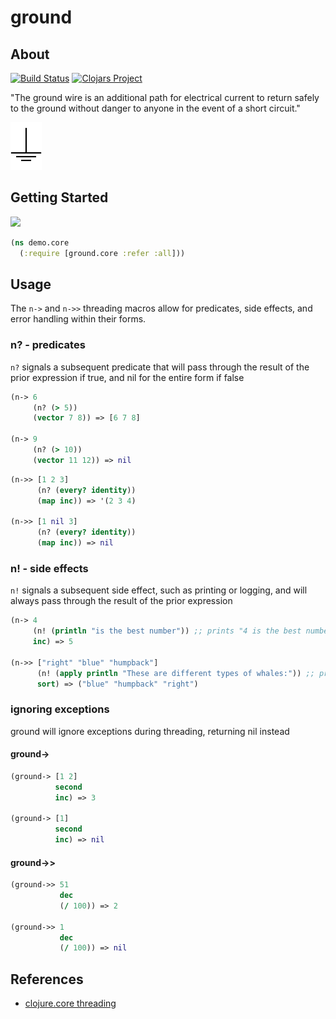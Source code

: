 # ground

## About

[![Build Status](https://travis-ci.org/rcullito/ground.svg?branch=master)](https://travis-ci.org/rcullito/ground)
[![Clojars Project](https://img.shields.io/clojars/v/ground.svg)](https://clojars.org/ground)

"The ground wire is an additional path for electrical current to return safely to the ground without danger to anyone in the event of a short circuit."

<img src="ground.png" alt="ground" width="50px" />

## Getting Started 

![](https://clojars.org/ground/latest-version.svg)

```clojure
(ns demo.core
  (:require [ground.core :refer :all]))
```

## Usage


The `n->` and `n->>` threading macros allow for predicates, side effects, and error handling within their forms. 

### n? - predicates

`n?` signals a subsequent predicate that will pass through the result of the
prior expression if true, and  nil for the entire form if false

```clojure
(n-> 6
     (n? (> 5))
     (vector 7 8)) => [6 7 8]

(n-> 9
     (n? (> 10))
     (vector 11 12)) => nil
```


```clojure
(n->> [1 2 3]
      (n? (every? identity))
      (map inc)) => '(2 3 4)

(n->> [1 nil 3]
      (n? (every? identity))
      (map inc)) => nil
```

### n! - side effects

`n!` signals a subsequent side effect, such as printing or logging, and will
always pass through the result of the prior expression

```clojure
(n-> 4
     (n! (println "is the best number")) ;; prints "4 is the best number"
     inc) => 5	

(n->> ["right" "blue" "humpback"]
      (n! (apply println "These are different types of whales:")) ;; prints "These are different types of whales: right blue humpback"
      sort) => ("blue" "humpback" "right")
```

### ignoring exceptions

ground will ignore exceptions during threading, returning nil instead

#### ground->

```clojure
(ground-> [1 2]
          second
          inc) => 3

(ground-> [1]
          second
          inc) => nil
```

#### ground->>

```clojure
(ground->> 51
           dec
           (/ 100)) => 2

(ground->> 1
           dec
           (/ 100)) => nil
```	

## References

* [clojure.core threading](https://clojure.org/guides/threading_macros)
